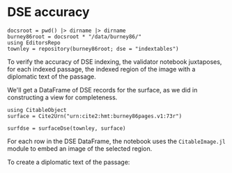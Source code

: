 # DSE accuracy

```@setup dse
docsroot = pwd() |> dirname |> dirname
burney86root = docsroot * "/data/burney86/"
using EditorsRepo
townley = repository(burney86root; dse = "indextables")
```

To verify the accuracy of DSE indexing, the validator notebook juxtaposes, for each indexed passage, the indexed region of the image with a diplomatic text of the passage.


We'll get a DataFrame of DSE records for the surface, as we did in constructing a view for completeness.

```@example dse
using CitableObject
surface = Cite2Urn("urn:cite2:hmt:burney86pages.v1:73r")

surfdse = surfaceDse(townley, surface)
```


For each row in the DSE DataFrame, the notebook uses the `CitableImage.jl` module to embed an image of the selected region.

To create a diplomatic text of the passage:

